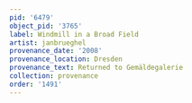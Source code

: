 ```yaml
---
pid: '6479'
object_pid: '3765'
label: Windmill in a Broad Field
artist: janbrueghel
provenance_date: '2008'
provenance_location: Dresden
provenance_text: Returned to Gemäldegalerie
collection: provenance
order: '1491'
---
```

